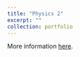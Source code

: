 ```yaml
---
title: "Physics 2"
excerpt: ""
collection: portfolio
---
```


More information [here](https://didattica.polito.it/pls/portal30/gap.pkg_guide.viewGap?p_cod_ins=20AXPMK&p_a_acc=2025&p_header=S&p_lang=IT&multi=N "Polito").
